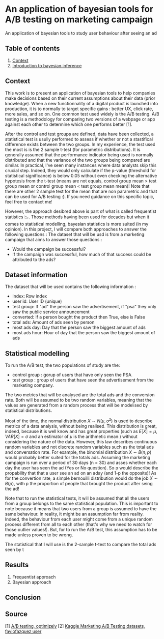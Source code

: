 # An application of bayesian tools for A/B testing on marketing campaign
An application of bayesian tools to study user behaviour after seeing an ad 

## Table of contents
1. [Context](#table-of-contents)
2. [Introduction to bayesian inference](#introduction-to-bayesian-inference)

## Context
This work is to present an application of bayesian tools to help companies make decisions based on their current assumptions about their data (prior knowledge). When a new functionnality of a digital product is launched into production, it is to normally to target specific gains : better UX, click rate, more sales, and so on. One common test used widely is the A/B testing. A/B testing  is a methodology for comparing two versions of a webpage or app against each other to determine which one performs better [1].

After the control and test groups are defined, data have been collected, a statistical test is usully performed to assess if whether or not a stastifical difference exists between the two groups. In my experience, the test used the most is is the 2 sample t-test (for parametric distributions). It is generally assumed that the performance indicator being used is normally distributed and that the variance of the two groups being compared are similar. In practical, I've seen many instances where data analysts skip this crucial step. Indeed, they would only calculate if the p-value (threshold for statistical significance) is below 0.05 without even checking the alternative hypotesis from the t-test (means are not equals, control group mean > test group mean or control group mean < test group mean mean)! Note that there are other 2 sample test for the mean that are non parametric and that can be used for A/B testing :). If you  need guidance on this specific topic, feel free to contact me!

However, the approach desibred above is part of what is called frequentist statistics 📉.  Those methods having been used for decades but when it comes to statistical modelling, bayesian statistics is more suited (in my opinion). In this project, I will compare both approaches to answer the following questions : 
The dataset that will be usd is from a marketing campaign that aims to answer those questions :

- Would the campaign be successful?
- If the campaign was successful, how much of that success could be attributed to the ads?


## Dataset information
The dataset that will be used contains the following information : 
- Index: Row index
- user id: User ID (unique)
- test group: If "ad" the person saw the advertisement, if "psa" they only saw the public service announcement
- converted: If a person bought the product then True, else is False
- total ads: Amount of ads seen by person
- most ads day: Day that the person saw the biggest amount of ads
- most ads hour: Hour of day that the person saw the biggest amount of ads


## Statistical modelling
To run the A/B test, the two populations of study are the:
- control group : gorup of users that have only seen the PSA.
- test group : group of users that have seen the advertisement from the marketing company.
  
The two metrics that will be analysed are the total ads and the conversion rate. Both will be assumed to be two random variables, meaning that the values are generated from a random process that will be modelised by statistical distributions.

Most of the time, the normal distribution $` X \sim N(\mu,\sigma^2) `$ is used to describe metrics of a data analysis, without being realised. This distribution is great, indeed, because it is well know and has great properties (such as $`E[X] = \mu `$, $` VAR[X] = \sigma `$ and an estimator of $`\mu`$ is the arithmetic mean )   without considering the nature of the data. However, this law describes continuous random variables and not discrete random variables such as the total ads and conversation rate. For example, the binomial distribution $` X \sim B(n,p)`$ would probably better suited for the totals ads. Assuming the marketing campaign is run over a period of 30 days (n = 30) and asses whether each day the user has seen the ad (Yes or No question). So p would describe the propability that that a user see an ad on an aday (and 1-p the opposite)! As for the convertion rate, a simple bernouilli distribution would do the job $`X \sim B(p)`$, with p the proportion of people that brought the product after seing the ad!

Note that to run the statistical tests, it will be assumed that all the users from a group belongs to the same statistical population. This is important to note because it means that two users from a group is assumed to have the same behaviour. In reality, it might be an assumption far from reality. Indeed, the behaviour from each user might come from a unique random process different from all to each other (that's why we need to watch for those outlier values!). But, for to run the A/B test, this assumption has to be made unless proven to be wrong.

The statistical that I will use is the 2-sample t-test to compare the total ads seen by t

## Results 
1. Frequentist approach
2. Bayesian approach

## Conclusion

## Source
[1] [A/B testing, optimizely](https://www.optimizely.com/optimization-glossary/ab-testing/)
[2] [Kaggle Marketing A/B Testing datasets, faviofazquez user](https://www.kaggle.com/datasets/faviovaz/marketing-ab-testing/data)

